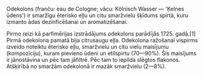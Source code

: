 Odekolons (franču: eau de Cologne; vācu: Kölnisch Wasser — 'Ķelnes ūdens') ir smaržīgu ēterisko eļļu un citu smaržvielu šķīdums spirtā, kuru izmanto ādas dezinficēšanai un aromatizēšanai.

Pirmo reizi kā parfimērijas izstrādājums odekolons parādījās 1725. gadā.[1] Pirmā odekolona pamatā bija citrusaugu eļļa. Odekolona ražošanai vispirms izveido noteiktu ēterisko eļļu, smaržvielu un citu vielu maisījumu (kompozīciju), kuram pievieno ūdeni un etilspirtu (70—90%). Šis maisījums ir jānostāvina un pēc tam jāfiltrē. Pēc tam to iepilda slēgtos flakonos. Atšķirībā no smaržām odekolonā ir mazāk smaržvielu (2—8%).
